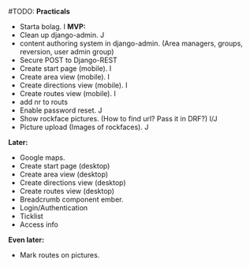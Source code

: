 #TODO:
__Practicals__
- Starta bolag. I
__MVP:__
- Clean up django-admin. J
- content authoring system in django-admin. (Area managers, groups, reversion, user admin group)
- Secure POST to Django-REST
- Create start page (mobile). I
- Create area view (mobile). I
- Create directions view (mobile). I
- Create routes view (mobile). I
- add nr to routs
- Enable password reset. J
- Show rockface pictures. (How to find url? Pass it in DRF?) I/J
- Picture upload (Images of rockfaces). J


__Later:__
- Google maps. 
- Create start page (desktop)
- Create area view (desktop)
- Create directions view (desktop)
- Create routes view (desktop)
- Breadcrumb component ember.
- Login/Authentication
- Ticklist
- Access info


__Even later:__
- Mark routes on pictures.

